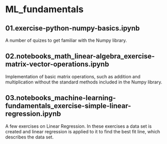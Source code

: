 # ML_fundamentals

## 01.exercise-python-numpy-basics.ipynb
A number of quizes to get familiar with the Numpy library.

## 02.notebooks_math_linear-algebra_exercise-matrix-vector-operations.ipynb
Implementation of basic matrix operations, such as addition and multiplication without the standard methods included in the Numpy library.

## 03.notebooks_machine-learning-fundamentals_exercise-simple-linear-regression.ipynb
A few exercises on Linear Regression. In these exercises a data set is created and linear regression is applied to it to find the best fit line, which describes the data set. 
